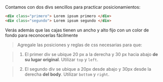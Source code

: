 Contamos con dos divs sencillos para practicar posicionamientos:

``` html
<div class="primero"> Lorem ipsum primero </div>
<div class="segundo"> Lorem ipsum segundo </div>
```
Verás además que las cajas tienen un ancho y alto fijo con un color de fondo para reconocerlas fácilmente

> Agregale las posiciones y reglas de css necesarias para que:

> 1. El primer div se ubique 20 px a la derecha y 30 px hacia abajo **de su lugar original**. Utilizar `top` y `left`.

> 2. El segundo div se ubique a 20px desde abajo y 30px desde la derecha **del body**. Utilizar `bottom` y `right`.
